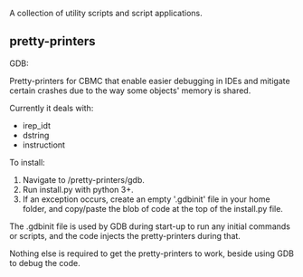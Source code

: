 A collection of utility scripts and script applications.

pretty-printers 
------

GDB:

Pretty-printers for CBMC that enable easier debugging in IDEs and mitigate
certain crashes due to the way some objects' memory is shared.

Currently it deals with:
* irep_idt
* dstring
* instructiont

To install:

1. Navigate to /pretty-printers/gdb.
2. Run install.py with python 3+.
3. If an exception occurs, create an empty '.gdbinit' file in your home
    folder, and copy/paste the blob of code at the top of the install.py file.
    
The .gdbinit file is used by GDB during start-up to run any initial commands or 
scripts, and the code injects the pretty-printers during that.

Nothing else is required to get the pretty-printers to work, beside using 
GDB to debug the code.

